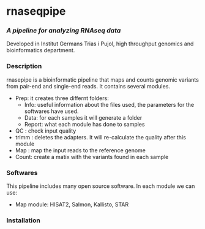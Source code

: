 # rnaseqpipe
### _A pipeline for analyzing RNAseq data_
Developed in Institut Germans Trias i Pujol, high throughput genomics and bioinformatics department. 

### Description 
rnasepipe is a bioinformatic pipeline that maps and counts genomic variants from pair-end and single-end reads. 
It contains several modules. 
- Prep: it creates three differnt folders:
  - Info: useful information about the files used, the parameters for the softwares have used. 
  - Data: for each samples it will generate a folder
  - Report: what each module has done to samples
- QC : check input quality 
- trimm : deletes the adapters. It will re-calculate the quality after this module
- Map : map the input reads to the reference genome
- Count: create a matix with the variants found in each sample

### Softwares 
This pipeline includes many open source software. In each module we can use:
- Map module: HISAT2, Salmon, Kallisto, STAR

### Installation 